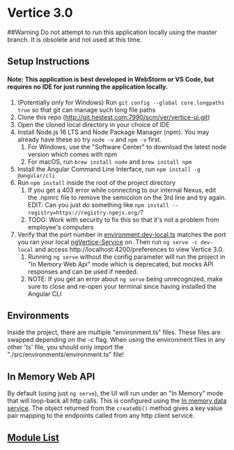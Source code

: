 # Vertice 3.0

##Warning
Do not attempt to run this application locally using the master branch. It is obsolete and not used at this time. 

## Setup Instructions
#### Note: This application is best developed in WebStorm or VS Code, but requires no IDE for just running the application locally.
1. (Potentially only for Windows) Run `git config --global core.longpaths true` so that git can manage such long file paths
2. Clone this repo (http://git.hestest.com:7990/scm/ver/vertice-ui.git)
3. Open the cloned local directory in your choice of IDE
4. Install Node.js 16 LTS and Node Package Manager (npm). You may already have these so try `node -v` and `npm -v` first.
   1. For Windows, use the "Software Center" to download the latest node version which comes with npm
   2. For macOS, run `brew install node` and `brew install npm`
5. Install the Angular Command Line Interface, run `npm install -g @angular/cli`
6. Run `npm install` inside the root of the project directory
   1. If you get a 403 error while connecting to our internal Nexus, edit the .npmrc file to remove the semicolon on the 3rd line and try again. EDIT: Can you just do something like `npm install --registry=https://registry.npmjs.org/`?
   2. TODO: Work with security to fix this so that it's not a problem from employee's computers
7. Verify that the port number in [environment.dev-local.ts](./src/environments/environment.dev-local.ts) matches the port you ran your local [ngVertice-Service](http://git.hestest.com/projects/VER/repos/ngvertice-service/browse) on. Then run `ng serve -c dev-local` and access http://localhost:4200/preferences to view Vertice 3.0.
   1. Running `ng serve` without the config parameter will run the project in "In Memory Web Api" mode which is deprecated, but mocks API responses and can be used if needed.
   2. NOTE: If you get an error about `ng serve` being unrecognized, make sure to close and re-open your terminal since having installed the Angular CLI

## Environments
Inside the project, there are multiple "environment.ts" files. These files are swapped depending on the -c flag. When using the environment files in any other 'ts' file, you should only import the "./src/environments/environment.ts" file!

## In Memory Web API
By default (using just `ng serve`), the UI will run under an "In Memory" mode that will loop-back all http calls. This is configured using the [In memory data service](.src/app/in-memory-data.service.ts).
The object returned from the `createDb()` method gives a key value pair mapping to the endpoints called from any http client service.

## [Module List](./src/app/modules/README.md)
